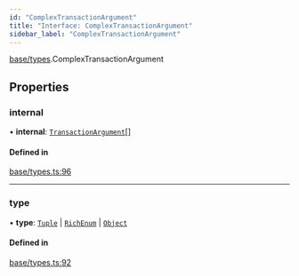 ```yaml
---
id: "ComplexTransactionArgument"
title: "Interface: ComplexTransactionArgument"
sidebar_label: "ComplexTransactionArgument"
---
```


[base/types](../../../../modules/Base/Types/Types.md).ComplexTransactionArgument

## Properties

### internal

• **internal**: [`TransactionArgument`](../../../../modules/Base/Types/Types.md#transactionargument)[]

#### Defined in

[base/types.ts:96](https://github.com/PolymeshAssociation/polymesh-sdk/blob/995f17653/src/base/types.ts#L96)

___

### type

• **type**: [`Tuple`](../../../../enums/Base/Types/TransactionArgumentType/TransactionArgumentType.md#tuple) \| [`RichEnum`](../../../../enums/Base/Types/TransactionArgumentType/TransactionArgumentType.md#richenum) \| [`Object`](../../../../enums/Base/Types/TransactionArgumentType/TransactionArgumentType.md#object)

#### Defined in

[base/types.ts:92](https://github.com/PolymeshAssociation/polymesh-sdk/blob/995f17653/src/base/types.ts#L92)
